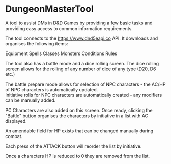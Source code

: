 # DungeonMasterTool
A tool to assist DMs in D&D Games by providing a few basic tasks and providing easy access to common information requirements.

The tool connects to the https://www.dnd5eapi.co API.  It downloads and organises the following items:

Equipment
Spells
Classes
Monsters
Conditions
Rules

The tool also has a battle mode and a dice rolling screen.  The dice rolling screen allows for the rolling of any number of dice of any type (D20, D6 etc.)

The battle prepare mode allows for selection of NPC characters - the AC/HP of NPC characters is automatically updated.  
Initiative rolls for NPC characters are automatically created - any modifiers can be manually added.

PC Characters are also added on this screen.  Once ready, clicking the "Battle" button organises the characters by initiative in a list with AC displayed.

An amendable field for HP exists that can be changed manually during combat.

Each press of the ATTACK button will reorder the list by initiative.  

Once a characters HP is reduced to 0 they are removed from the list.
